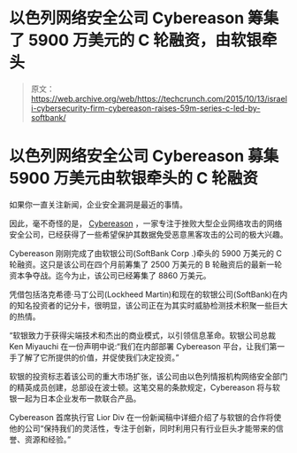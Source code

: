 # 以色列网络安全公司 Cybereason 筹集了 5900 万美元的 C 轮融资，由软银牵头

> 原文：<https://web.archive.org/web/https://techcrunch.com/2015/10/13/israeli-cybersecurity-firm-cybereason-raises-59m-series-c-led-by-softbank/>

# 以色列网络安全公司 Cybereason 募集 5900 万美元由软银牵头的 C 轮融资

如果你一直关注新闻，企业安全漏洞是最近的事情。

因此，毫不奇怪的是， [Cybereason](https://web.archive.org/web/20230318132750/http://www.cybereason.com/) ，一家专注于挫败大型企业网络攻击的网络安全公司，已经获得了一些希望保护其数据免受恶意黑客攻击的公司的极大兴趣。

Cybereason 刚刚完成了由软银公司(SoftBank Corp .)牵头的 5900 万美元的 C 轮融资。这只是该公司在四个月前筹集了 2500 万美元的 B 轮融资后的最新一轮资本争夺战。迄今为止，该公司已经筹集了 8860 万美元。

凭借包括洛克希德·马丁公司(Lockheed Martin)和现在的软银公司(SoftBank)在内的知名投资者的记分卡，很明显，该公司正在为其实时威胁检测技术积聚一些巨大的热情。

“软银致力于获得尖端技术和杰出的商业模式，以引领信息革命。软银公司总裁 Ken Miyauchi 在一份声明中说:“我们在内部部署 Cybereason 平台，让我们第一手了解了它所提供的价值，并促使我们决定投资。”

软银的投资标志着该公司的重大市场扩张，该公司由以色列情报机构网络安全部门的精英成员创建，总部设在波士顿。这笔交易的条款规定，Cybereason 将与软银一起为日本企业发布一款联合产品。

Cybereason 首席执行官 Lior Div 在一份新闻稿中详细介绍了与软银的合作将使他的公司“保持我们的灵活性，专注于创新，同时利用只有行业巨头才能带来的信誉、资源和经验。”